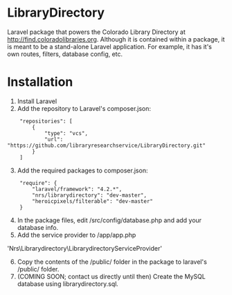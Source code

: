 # LibraryDirectory

Laravel package that powers the Colorado Library Directory at http://find.coloradolibraries.org. Although it is contained within a package, it is meant to be a stand-alone Laravel application.  For example, it has it's own routes, filters, database config, etc.

Installation
============

1. Install Laravel
2. Add the repository to Laravel's composer.json:
```
    "repositories": [
        {
            "type": "vcs",
            "url":  "https://github.com/libraryresearchservice/LibraryDirectory.git"
        }
    ]
```    
3. Add the required packages to composer.json:
```
	"require": {
		"laravel/framework": "4.2.*",
		"nrs/librarydirectory": "dev-master",
		"heroicpixels/filterable": "dev-master"
	}
```	
4. In the package files, edit /src/config/database.php and add your database info.
5. Add the service provider to /app/app.php

  'Nrs\Librarydirectory\LibrarydirectoryServiceProvider'
  
6. Copy the contents of the /public/ folder in the package to laravel's /public/ folder.
7. (COMING SOON; contact us directly until then) Create the MySQL database using librarydirectory.sql.

